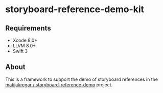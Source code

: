 # storyboard-reference-demo-kit

## Requirements

* Xcode 8.0+
* LLVM 8.0+
* Swift 3

## About

This is a framework to support the demo of storyboard references in the [matijakregar / storyboard-reference-demo](https://github.com/matijakregar/storyboard-reference-demo) project.
